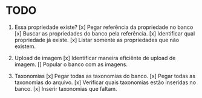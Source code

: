 # TODO

1. Essa propriedade existe?
[x] Pegar referência da propriedade no banco
[x] Buscar as propriedades do banco pela referência.
[x] Identificar qual propriedade já existe.
[x] Listar somente as propriedades que não existem.

2. Upload de imagem
[x] Identificar maneira eficiênte de upload de imagem.
[] Popular o banco com as imagens.

3. Taxonomias
[x] Pegar todas as taxonomias do banco.
[x] Pegar todas as taxonomias do arquivo.
[x] Verificar quais taxonomias estão inseridas no banco.
[x] Inserir taxonomias que faltam.
